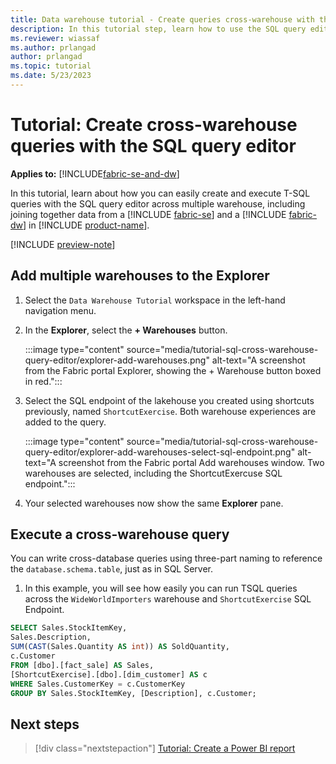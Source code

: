 ```yaml
---
title: Data warehouse tutorial - Create queries cross-warehouse with the SQL query editor
description: In this tutorial step, learn how to use the SQL query editor to write cross-warehouse queries.
ms.reviewer: wiassaf
ms.author: prlangad
author: prlangad
ms.topic: tutorial
ms.date: 5/23/2023
---
```


# Tutorial: Create cross-warehouse queries with the SQL query editor

**Applies to:** [!INCLUDE[fabric-se-and-dw](includes/applies-to-version/fabric-se-and-dw.md)]

In this tutorial, learn about how you can easily create and execute T-SQL queries with the SQL query editor across multiple warehouse, including joining together data from a [!INCLUDE [fabric-se](includes/fabric-se.md)] and a [!INCLUDE [fabric-dw](includes/fabric-dw.md)] in [!INCLUDE [product-name](../includes/product-name.md)].

[!INCLUDE [preview-note](../includes/preview-note.md)]

## Add multiple warehouses to the Explorer

1. Select the `Data Warehouse Tutorial` workspace in the left-hand navigation menu.
1. In the **Explorer**, select the **+ Warehouses** button.

    :::image type="content" source="media/tutorial-sql-cross-warehouse-query-editor/explorer-add-warehouses.png" alt-text="A screenshot from the Fabric portal Explorer, showing the + Warehouse button boxed in red.":::

1. Select the SQL endpoint of the lakehouse you created using shortcuts previously, named `ShortcutExercise`. Both warehouse experiences are added to the query.

    :::image type="content" source="media/tutorial-sql-cross-warehouse-query-editor/explorer-add-warehouses-select-sql-endpoint.png" alt-text="A screenshot from the Fabric portal Add warehouses window. Two warehouses are selected, including the ShortcutExercuse SQL endpoint.":::

1. Your selected warehouses now show the same **Explorer** pane.

## Execute a cross-warehouse query

You can write cross-database queries using three-part naming to reference the `database.schema.table`, just as in SQL Server.

1. In this example, you will see how easily you can run TSQL queries across the `WideWorldImporters` warehouse and `ShortcutExercise` SQL Endpoint.

```sql
SELECT Sales.StockItemKey, 
Sales.Description, 
SUM(CAST(Sales.Quantity AS int)) AS SoldQuantity, 
c.Customer
FROM [dbo].[fact_sale] AS Sales,
[ShortcutExercise].[dbo].[dim_customer] AS c
WHERE Sales.CustomerKey = c.CustomerKey
GROUP BY Sales.StockItemKey, [Description], c.Customer;
```

## Next steps

> [!div class="nextstepaction"]
> [Tutorial: Create a Power BI report](tutorial-power-bi-report.md)
